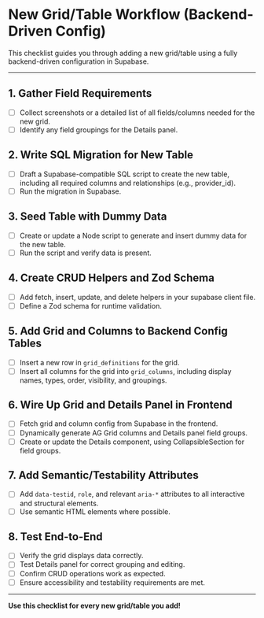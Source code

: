 # New Grid/Table Workflow (Backend-Driven Config)

This checklist guides you through adding a new grid/table using a fully backend-driven configuration in Supabase.

---

## 1. Gather Field Requirements
- [ ] Collect screenshots or a detailed list of all fields/columns needed for the new grid.
- [ ] Identify any field groupings for the Details panel.

## 2. Write SQL Migration for New Table
- [ ] Draft a Supabase-compatible SQL script to create the new table, including all required columns and relationships (e.g., provider_id).
- [ ] Run the migration in Supabase.

## 3. Seed Table with Dummy Data
- [ ] Create or update a Node script to generate and insert dummy data for the new table.
- [ ] Run the script and verify data is present.

## 4. Create CRUD Helpers and Zod Schema
- [ ] Add fetch, insert, update, and delete helpers in your supabase client file.
- [ ] Define a Zod schema for runtime validation.

## 5. Add Grid and Columns to Backend Config Tables
- [ ] Insert a new row in `grid_definitions` for the grid.
- [ ] Insert all columns for the grid into `grid_columns`, including display names, types, order, visibility, and groupings.

## 6. Wire Up Grid and Details Panel in Frontend
- [ ] Fetch grid and column config from Supabase in the frontend.
- [ ] Dynamically generate AG Grid columns and Details panel field groups.
- [ ] Create or update the Details component, using CollapsibleSection for field groups.

## 7. Add Semantic/Testability Attributes
- [ ] Add `data-testid`, `role`, and relevant `aria-*` attributes to all interactive and structural elements.
- [ ] Use semantic HTML elements where possible.

## 8. Test End-to-End
- [ ] Verify the grid displays data correctly.
- [ ] Test Details panel for correct grouping and editing.
- [ ] Confirm CRUD operations work as expected.
- [ ] Ensure accessibility and testability requirements are met.

---

**Use this checklist for every new grid/table you add!** 